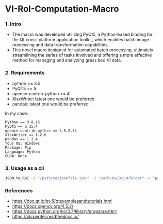 # VI-RoI-Computation-Macro

### 1. Intro
* The macro was developed utilizing PyQt5, a Python-based binding for the Qt cross-platform application toolkit, which enables batch image processing and data transformation capabilities. 
* This novel macro designed for automated batch processing, ultimately streamlining the series of tasks involved and offering a more effective method for managing and analyzing grass bed VI data.

### 2. Requirements
* python >= 3.5
* PyQT5 >= 5
* opencv-contrib-python >= 4
* XlsxWriter: latest one would be preferred
* pandas: latest one would be preferred

In my case:

```
Python == 3.8.12
PyQt5 == 5.15.4
opencv-contrib-python == 4.5.2.54
XlsxWriter == 1.2.6
pandas == 1.2.4
Your OS: Windows
Package: Pip
Language: Python
CUDA: None
```

### 3. Usage as a cli
```bash
JSON_to_RoI -j "/path/to/jsonfile.json" -i "path/to/inputfolder" -o "path/to/outputfolder"
```

### References
- https://doc.qt.io/qt-5/qtexamplesandtutorials.html
- https://docs.opencv.org/4.5.2/
- https://docs.python.org/ko/3.7/library/argparse.html
- https://xlsxwriter.readthedocs.io/
